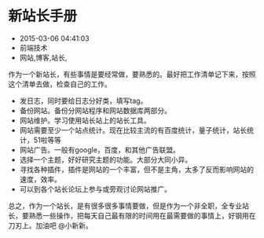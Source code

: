 # 新站长手册
- 2015-03-06 04:41:03
- 前端技术
- 网站,博客,站长,

<!--markdown-->作为一个新站长，有些事情是要经常做，要熟悉的。最好把工作清单记下来，按照这个清单去做，检查自己的工作。


<!--more-->


* 发日志，同时要给日志分好类，填写tag。
* 备份网站。备份分网站程序和网站数据库两部分。
* 网站维护。学习使用站长站上的站长工具。
* 网站需要至少一个站点统计。现在比较主流的有百度统计，量子统计，站长统计，51啦等等
* 网站广告。一般有google，百度，和其他广告联盟。
* 选择一个主题，好好研究主题的功能。大部分大同小异。
* 寻找各种插件，插件是网站的一个丰富，但不是主角，太多了反而影响网站的速度，效率。
* 可以到各个站长论坛上参与或旁观讨论网站推广。

总之，作为一个站长，是有很多很多事情要做，但是作为一个非全职，全专业站长，要熟悉一些操作，把每天自己最有限的时间用在最需要做的事情上，好钢用在刀刃上。加油吧 @小新新。